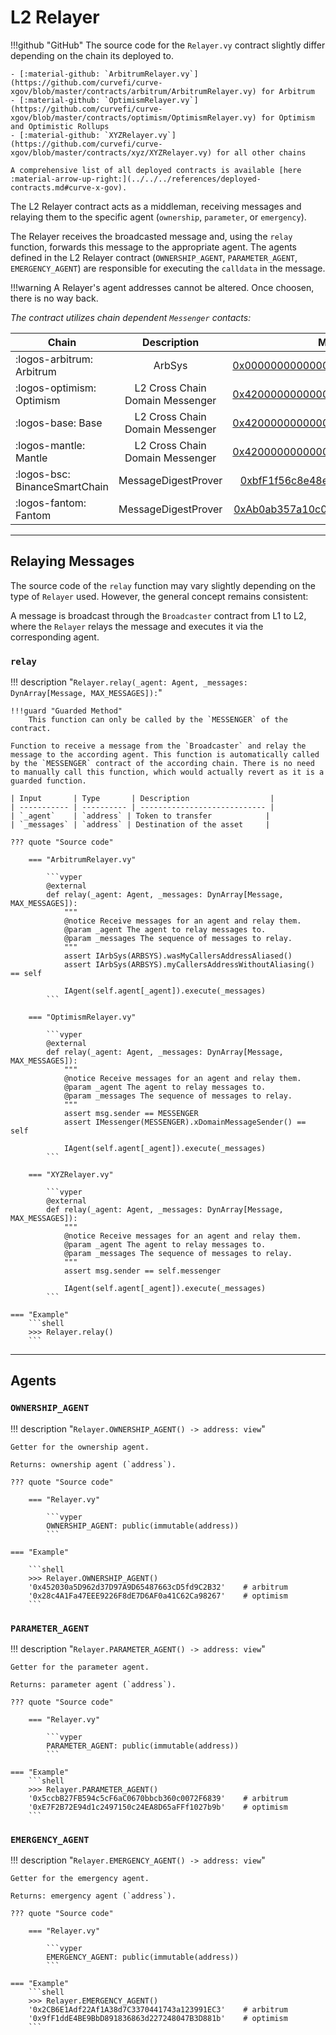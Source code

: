 <h1>L2 Relayer</h1>



!!!github "GitHub"
    The source code for the `Relayer.vy` contract slightly differ depending on the chain its deployed to.

    - [:material-github: `ArbitrumRelayer.vy`](https://github.com/curvefi/curve-xgov/blob/master/contracts/arbitrum/ArbitrumRelayer.vy) for Arbitrum
    - [:material-github: `OptimismRelayer.vy`](https://github.com/curvefi/curve-xgov/blob/master/contracts/optimism/OptimismRelayer.vy) for Optimism and Optimistic Rollups
    - [:material-github: `XYZRelayer.vy`](https://github.com/curvefi/curve-xgov/blob/master/contracts/xyz/XYZRelayer.vy) for all other chains

    A comprehensive list of all deployed contracts is available [here :material-arrow-up-right:](../../../references/deployed-contracts.md#curve-x-gov).


The L2 Relayer contract acts as a middleman, receiving messages and relaying them to the specific agent (`ownership`, `parameter`, or `emergency`).

The Relayer receives the broadcasted message and, using the `relay` function, forwards this message to the appropriate agent. The agents defined in the L2 Relayer contract (`OWNERSHIP_AGENT`, `PARAMETER_AGENT`, `EMERGENCY_AGENT`) are responsible for executing the `calldata` in the message.

!!!warning
    A Relayer's agent addresses cannot be altered. Once choosen, there is no way back.


*The contract utilizes chain dependent `Messenger` contacts:*


| Chain                         | Description               | Messenger Contract |
| ----------------------------- | :-----------------------: | :--------------: |
| :logos-arbitrum: Arbitrum     | ArbSys    | [0x0000000000000000000000000000000000000064](https://arbiscan.io/address/0x0000000000000000000000000000000000000064) |
| :logos-optimism: Optimism     | L2 Cross Chain Domain Messenger | [0x4200000000000000000000000000000000000007](https://optimistic.etherscan.io/address/0x4200000000000000000000000000000000000007) |
| :logos-base: Base             | L2 Cross Chain Domain Messenger | [0x4200000000000000000000000000000000000007](https://basescan.org/address/0x4200000000000000000000000000000000000007) |
| :logos-mantle: Mantle         | L2 Cross Chain Domain Messenger | [0x4200000000000000000000000000000000000007](https://explorer.mantle.xyz/address/0x4200000000000000000000000000000000000007) |
| :logos-bsc: BinanceSmartChain | MessageDigestProver | [0xbfF1f56c8e48e2F2F52941e16FEecc76C49f1825](https://bscscan.com/address/0xbfF1f56c8e48e2F2F52941e16FEecc76C49f1825) |
| :logos-fantom: Fantom         | MessageDigestProver | [0xAb0ab357a10c0161002A91426912933750082A9d](https://ftmscan.com/address/0xAb0ab357a10c0161002A91426912933750082A9d) |


---


## **Relaying Messages**

The source code of the `relay` function may vary slightly depending on the type of `Relayer` used. However, the general concept remains consistent:

A message is broadcast through the `Broadcaster` contract from L1 to L2, where the `Relayer` relays the message and executes it via the corresponding agent.


### `relay`
!!! description "`Relayer.relay(_agent: Agent, _messages: DynArray[Message, MAX_MESSAGES]):`"

    !!!guard "Guarded Method"
        This function can only be called by the `MESSENGER` of the contract.

    Function to receive a message from the `Broadcaster` and relay the message to the according agent. This function is automatically called by the `MESSENGER` contract of the according chain. There is no need to manually call this function, which would actually revert as it is a guarded function.

    | Input       | Type       | Description                  |
    | ----------- | ---------- | ---------------------------- |
    | `_agent`    | `address` | Token to transfer            |
    | `_messages` | `address` | Destination of the asset     |

    ??? quote "Source code"

        === "ArbitrumRelayer.vy"

            ```vyper
            @external
            def relay(_agent: Agent, _messages: DynArray[Message, MAX_MESSAGES]):
                """
                @notice Receive messages for an agent and relay them.
                @param _agent The agent to relay messages to.
                @param _messages The sequence of messages to relay.
                """
                assert IArbSys(ARBSYS).wasMyCallersAddressAliased()
                assert IArbSys(ARBSYS).myCallersAddressWithoutAliasing() == self

                IAgent(self.agent[_agent]).execute(_messages)
            ```

        === "OptimismRelayer.vy"

            ```vyper
            @external
            def relay(_agent: Agent, _messages: DynArray[Message, MAX_MESSAGES]):
                """
                @notice Receive messages for an agent and relay them.
                @param _agent The agent to relay messages to.
                @param _messages The sequence of messages to relay.
                """
                assert msg.sender == MESSENGER
                assert IMessenger(MESSENGER).xDomainMessageSender() == self

                IAgent(self.agent[_agent]).execute(_messages)
            ```

        === "XYZRelayer.vy"

            ```vyper
            @external
            def relay(_agent: Agent, _messages: DynArray[Message, MAX_MESSAGES]):
                """
                @notice Receive messages for an agent and relay them.
                @param _agent The agent to relay messages to.
                @param _messages The sequence of messages to relay.
                """
                assert msg.sender == self.messenger

                IAgent(self.agent[_agent]).execute(_messages)
            ```

    === "Example"
        ```shell
        >>> Relayer.relay()
        ```


---


## **Agents**

<todo>

### `OWNERSHIP_AGENT`
!!! description "`Relayer.OWNERSHIP_AGENT() -> address: view`"

    Getter for the ownership agent.

    Returns: ownership agent (`address`).

    ??? quote "Source code"

        === "Relayer.vy"

            ```vyper
            OWNERSHIP_AGENT: public(immutable(address))
            ```

    === "Example"

        ```shell
        >>> Relayer.OWNERSHIP_AGENT()
        '0x452030a5D962d37D97A9D65487663cD5fd9C2B32'    # arbitrum
        '0x28c4A1Fa47EEE9226F8dE7D6AF0a41C62Ca98267'    # optimism
        ```


### `PARAMETER_AGENT`
!!! description "`Relayer.PARAMETER_AGENT() -> address: view`"

    Getter for the parameter agent.

    Returns: parameter agent (`address`).

    ??? quote "Source code"

        === "Relayer.vy"

            ```vyper
            PARAMETER_AGENT: public(immutable(address))
            ```

    === "Example"
        ```shell
        >>> Relayer.PARAMETER_AGENT()
        '0x5ccbB27FB594c5cF6aC0670bbcb360c0072F6839'    # arbitrum
        '0xE7F2B72E94d1c2497150c24EA8D65aFFf1027b9b'    # optimism
        ```


### `EMERGENCY_AGENT`
!!! description "`Relayer.EMERGENCY_AGENT() -> address: view`"

    Getter for the emergency agent.

    Returns: emergency agent (`address`).

    ??? quote "Source code"

        === "Relayer.vy"

            ```vyper
            EMERGENCY_AGENT: public(immutable(address))
            ```

    === "Example"
        ```shell
        >>> Relayer.EMERGENCY_AGENT()
        '0x2CB6E1Adf22Af1A38d7C3370441743a123991EC3'    # arbitrum
        '0x9fF1ddE4BE9BbD891836863d227248047B3D881b'    # optimism
        ```
